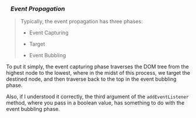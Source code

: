 ### &ensp; ***Event Propagation***
> Typically, the event propagation has three phases:
> - Event Capturing
> + Target
> - Event Bubbling

To put it simply, the event capturing phase  traverses the DOM tree from the highest node to the lowest, where in the midst of this process, we target the destined node, and then traverse back to the top in the event bubbling phase.

Also, if I understood it correctly, the third argument of the `addEventListener` method, where you pass in a boolean value, has something to do with the event bubbling phase.